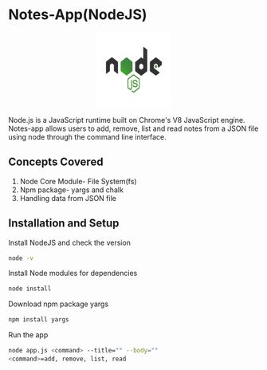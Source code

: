 # Notes-App(NodeJS)
<p align="center">
  <img src="images/nodejs-1-logo.png" height=150px width=150px>
</p>
<p> Node.js is a JavaScript runtime built on Chrome's V8 JavaScript engine. Notes-app allows users to add, remove, list and read notes from a JSON file using node through the command line interface.
</p>

<h2> Concepts Covered </h2>
<ol>
  <li> Node Core Module- File System(fs) </li>
  <li> Npm package- yargs and chalk </li>
  <li> Handling data from JSON file </li>
</ol>

## Installation and Setup
Install NodeJS and check the version
```Bash
node -v
```
Install Node modules for dependencies
```Bash
node install
```
Download npm package yargs
```Bash
npm install yargs
```
Run the app
```Bash
node app.js <command> --title="" --body=""
<command>=add, remove, list, read
```
